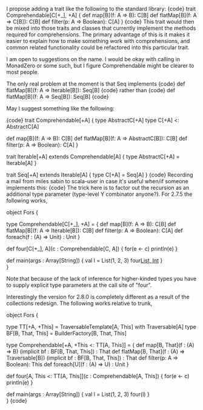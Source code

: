I propose adding a trait like the following to the standard library:
{code}
trait Comprehendable[C[+_], +A] {
  def map[B](f: A => B): C[B]
  def flatMap[B](f: A => C[B]): C[B]
  def filter(p: A => Boolean): C[A]
}
{code}
This trait would then be mixed into those traits and classes that currently implement the methods required for comprehensions.  The primary advantage of this is it makes it easier to explain how to make something work with comprehensions, and common related functionality could be refactored into this particular trait.

I am open to suggestions on the name.  I would be okay with calling in MonadZero or some such, but I figure Comprehendable might be clearer to most people.

The only real problem at the moment is that Seq implements
{code}
  def flatMap[B](f: A => Iterable[B]): Seq[B]
{code}
rather than
{code}
  def flatMap[B](f: A => Seq[B]): Seq[B]
{code}

May I suggest something like the following:

{code}
trait Comprehendable[+A] {
  type AbstractC[+A]
  type C[+A] <: AbstractC[A]
  
  def map[B](f: A => B): C[B]
  def flatMap[B](f: A => AbstractC[B]): C[B]
  def filter(p: A => Boolean): C[A]
}

trait Iterable[+A] extends Comprehendable[A] {
  type AbstractC[+A] = Iterable[A]
}

trait Seq[+A] extends Iterable[A] {
  type C[+A] = Seq[A]
}
{code}
Recording a mail from miles sabin to scala-user in case it's useful when/if someone implements this:
{code}
The trick here is to factor out the recursion as an additional type
parameter (type-level Y combinator anyone?). For 2.7.5 the following
works,

object Fors {
  
  type Comprehendable[C[+_], +A] = {
    def map[B](f: A => B): C[B]
    def flatMap[B](f: A => Iterable[B]): C[B]
    def filter(p: A => Boolean): C[A]
    def foreach(f : (A) => Unit) : Unit
  }                                                                             

  def four[C[+_], A](c : Comprehendable[C, A]) {
    for(e <- c)
      println(e)
  }                                                                             

  def main(args : Array[String]) {
    val l = List(1, 2, 3)
    four[List, Int](l)
  }                                                                             
}                                                                               

Note that because of the lack of inference for higher-kinded types you
have to supply explicit type parameters at the call site of "four".

Interestingly the version for 2.8.0 is completely different as a
result of the collections redesign. The following works relative to
trunk,

object Fors {

  type TT[+A, +This] = TraversableTemplate[A, This] with Traversable[A]
  type BF[B, That, This] = BuilderFactory[B, That, This]

  type Comprehendable[+A, +This <: TT[A, This]] = {
    def map[B, That](f : (A) => B)
      (implicit bf : BF[B, That, This]) : That
    def flatMap[B, That](f : (A) => Traversable[B])
      (implicit bf : BF[B, That, This]) : That
    def filter(p: A => Boolean): This
    def foreach[U](f : (A) => U) : Unit
  }                                                                             

  def four[A, This <: TT[A, This]](c : Comprehendable[A, This]) {
    for(e <- c)
      println(e)
  }                                                                             

  def main(args : Array[String]) {
    val l = List(1, 2, 3)
    four(l)
  }                                                                             
}
{code}
